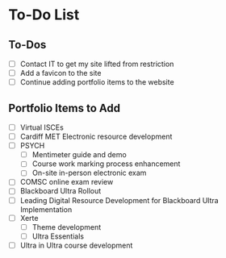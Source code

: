 # To-Do List

## To-Dos

- [ ] Contact IT to get my site lifted from restriction
- [ ] Add a favicon to the site
- [ ] Continue adding portfolio items to the website

## Portfolio Items to Add

- [ ] Virtual ISCEs
- [ ] Cardiff MET Electronic resource development
- [ ] PSYCH
    - [ ] Mentimeter guide and demo
    - [ ] Course work marking process enhancement
    - [ ] On-site in-person electronic exam
- [ ] COMSC online exam review
- [ ] Blackboard Ultra Rollout
- [ ] Leading Digital Resource Development for Blackboard Ultra Implementation
- [ ] Xerte
    - [ ] Theme development
    - [ ] Ultra Essentials
- [ ] Ultra in Ultra course development